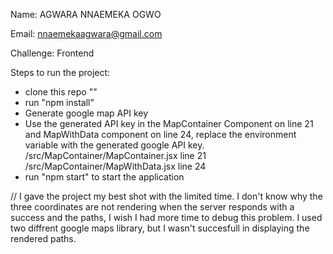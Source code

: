 Name: AGWARA NNAEMEKA OGWO

Email: nnaemekaagwara@gmail.com

Challenge: Frontend

Steps to run the project:

* clone this repo ""
* run "npm install"
* Generate google map API key
* Use the generated API key in the MapContainer Component on line 21 and MapWithData component on line 24,
  replace the environment variable with the generated google API key.
  /src/MapContainer/MapContainer.jsx  line 21
  /src/MapContainer/MapWithData.jsx   line 24
* run "npm start" to start the application  


// I gave the project my best shot with the limited time. I don't know why the three coordinates are not
rendering when the server responds with a success and the paths, I wish I had more time to debug this problem.
I used two diffrent google maps library, but I wasn't succesfull in displaying the rendered paths.